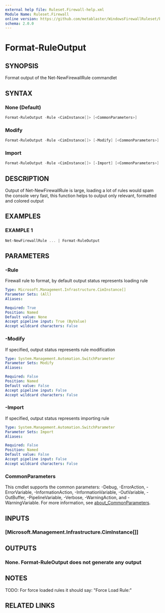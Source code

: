 ```yaml
---
external help file: Ruleset.Firewall-help.xml
Module Name: Ruleset.Firewall
online version: https://github.com/metablaster/WindowsFirewallRuleset/blob/master/Modules/Ruleset.Firewall/Help/en-US/Format-RuleOutput.md
schema: 2.0.0
---
```


# Format-RuleOutput

## SYNOPSIS

Format output of the Net-NewFirewallRule commandlet

## SYNTAX

### None (Default)

```powershell
Format-RuleOutput -Rule <CimInstance[]> [<CommonParameters>]
```

### Modify

```powershell
Format-RuleOutput -Rule <CimInstance[]> [-Modify] [<CommonParameters>]
```

### Import

```powershell
Format-RuleOutput -Rule <CimInstance[]> [-Import] [<CommonParameters>]
```

## DESCRIPTION

Output of Net-NewFirewallRule is large, loading a lot of rules would spam the console
very fast, this function helps to output only relevant, formatted and colored output

## EXAMPLES

### EXAMPLE 1

```powershell
Net-NewFirewallRule ... | Format-RuleOutput
```

## PARAMETERS

### -Rule

Firewall rule to format, by default output status represents loading rule

```yaml
Type: Microsoft.Management.Infrastructure.CimInstance[]
Parameter Sets: (All)
Aliases:

Required: True
Position: Named
Default value: None
Accept pipeline input: True (ByValue)
Accept wildcard characters: False
```

### -Modify

If specified, output status represents rule modification

```yaml
Type: System.Management.Automation.SwitchParameter
Parameter Sets: Modify
Aliases:

Required: False
Position: Named
Default value: False
Accept pipeline input: False
Accept wildcard characters: False
```

### -Import

If specified, output status represents importing rule

```yaml
Type: System.Management.Automation.SwitchParameter
Parameter Sets: Import
Aliases:

Required: False
Position: Named
Default value: False
Accept pipeline input: False
Accept wildcard characters: False
```

### CommonParameters

This cmdlet supports the common parameters: -Debug, -ErrorAction, -ErrorVariable, -InformationAction, -InformationVariable, -OutVariable, -OutBuffer, -PipelineVariable, -Verbose, -WarningAction, and -WarningVariable. For more information, see [about_CommonParameters](http://go.microsoft.com/fwlink/?LinkID=113216).

## INPUTS

### [Microsoft.Management.Infrastructure.CimInstance[]]

## OUTPUTS

### None. Format-RuleOutput does not generate any output

## NOTES

TODO: For force loaded rules it should say: "Force Load Rule:"

## RELATED LINKS
